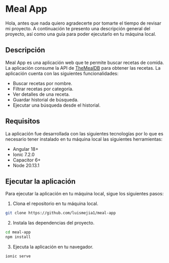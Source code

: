 # Meal App

Hola, antes que nada quiero agradecerte por tomarte el tiempo de revisar mi proyecto. A continuación te presento una descripción general del proyecto, así como una guía para poder ejecutarlo en tu máquina local.

## Descripción

Meal App es una aplicación web que te permite buscar recetas de comida. La aplicación consume la API de [TheMealDB](https://www.themealdb.com/api.php) para obtener las recetas. La aplicación cuenta con las siguientes funcionalidades:

- Buscar recetas por nombre.
- Filtrar recetas por categoría.
- Ver detalles de una receta.
- Guardar historial de búsqueda.
- Ejecutar una búsqueda desde el historial.

## Requisitos

La aplicación fue desarrollada con las siguientes tecnologías por lo que es necesario tener instalado en tu máquina local las siguientes herramientas:

- Angular 18+
- Ionic 7.2.0
- Capacitor 6+
- Node 20.13.1

## Ejecutar la aplicación

Para ejecutar la aplicación en tu máquina local, sigue los siguientes pasos:

1. Clona el repositorio en tu máquina local.

```bash
git clone https://github.com/luismejia1/meal-app
```

2. Instala las dependencias del proyecto.

```bash
cd meal-app
npm install
```

3. Ejecuta la aplicación en tu navegador.

```bash
ionic serve
```

